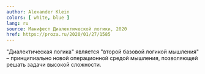 ```yaml
---
author: Alexander Klein
colors: [ white, blue ]
lang: ru
source: Манифест Диалектической логики, 2020
href: https://proza.ru/2020/01/27/1585
---
```

"Диалектическая логика" является "второй базовой логикой мышления" –
принципиально новой операционной средой мышления,
позволяющей решать задачи высокой сложности. 
